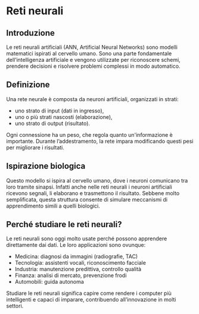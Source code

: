 # Reti neurali

## Introduzione
Le reti neurali artificiali (ANN, Artificial Neural Networks) sono modelli matematici ispirati al cervello umano. Sono una parte fondamentale dell’intelligenza artificiale e vengono utilizzate per riconoscere schemi, prendere decisioni e risolvere problemi complessi in modo automatico.

## Definizione
Una rete neurale è composta da neuroni artificiali, organizzati in strati:

- uno strato di input (dati in ingresso),
- uno o più strati nascosti (elaborazione),
- uno strato di output (risultato).

Ogni connessione ha un peso, che regola quanto un'informazione è importante. Durante l’addestramento, la rete impara modificando questi pesi per migliorare i risultati.

## Ispirazione biologica
Questo modello si ispira al cervello umano, dove i neuroni comunicano tra loro tramite sinapsi. Infatti anche nelle reti neurali i neuroni artificiali ricevono segnali, li elaborano e trasmettono il risultato. Sebbene molto semplificata, questa struttura consente di simulare meccanismi di apprendimento simili a quelli biologici.

## Perché studiare le reti neurali?
Le reti neurali sono oggi molto usate perché possono apprendere direttamente dai dati. Le loro applicazioni sono ovunque:

- Medicina: diagnosi da immagini (radiografie, TAC)
- Tecnologia: assistenti vocali, riconoscimento facciale
- Industria: manutenzione predittiva, controllo qualità
- Finanza: analisi di mercato, prevenzione frodi
- Automobili: guida autonoma

Studiare le reti neurali significa capire come rendere i computer più intelligenti e capaci di imparare, contribuendo all’innovazione in molti settori.